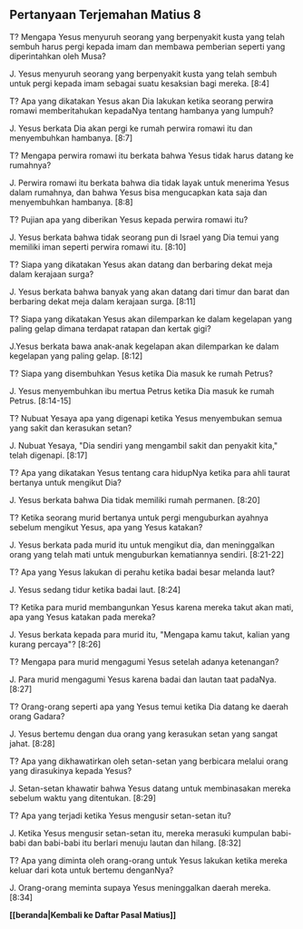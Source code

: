 ## Pertanyaan Terjemahan Matius 8 ##

T? Mengapa Yesus menyuruh seorang yang berpenyakit kusta yang telah sembuh harus pergi kepada imam dan membawa pemberian seperti yang diperintahkan oleh Musa?

J. Yesus menyuruh seorang yang berpenyakit kusta yang telah sembuh untuk pergi kepada imam sebagai suatu kesaksian bagi mereka. [8:4]

T? Apa yang dikatakan Yesus akan Dia lakukan ketika seorang perwira romawi memberitahukan kepadaNya tentang hambanya yang lumpuh?

J. Yesus berkata Dia akan pergi ke rumah perwira romawi itu dan menyembuhkan hambanya. [8:7]

T? Mengapa perwira romawi itu berkata bahwa Yesus tidak harus datang ke rumahnya?

J. Perwira romawi itu berkata bahwa dia tidak layak untuk menerima Yesus dalam rumahnya, dan bahwa Yesus bisa mengucapkan kata saja dan menyembuhkan hambanya. [8:8]

T? Pujian apa yang diberikan Yesus kepada perwira romawi itu?

J. Yesus berkata bahwa tidak seorang pun di Israel yang Dia temui yang memiliki iman seperti perwira romawi itu. [8:10]

T? Siapa yang dikatakan Yesus akan datang dan berbaring dekat meja dalam kerajaan surga?

J. Yesus berkata bahwa banyak yang akan datang dari timur dan barat dan berbaring dekat meja dalam kerajaan surga. [8:11]

T? Siapa yang dikatakan Yesus akan dilemparkan ke dalam kegelapan yang paling gelap dimana terdapat ratapan dan kertak gigi?

J.Yesus berkata bawa anak-anak kegelapan akan dilemparkan ke dalam kegelapan yang paling gelap. [8:12]

T? Siapa yang disembuhkan Yesus ketika Dia masuk ke rumah Petrus?

J. Yesus menyembuhkan ibu mertua Petrus ketika Dia masuk ke rumah Petrus. [8:14-15]

T? Nubuat Yesaya apa yang digenapi ketika Yesus menyembukan semua yang sakit dan kerasukan setan?

J. Nubuat Yesaya, "Dia sendiri yang mengambil sakit dan penyakit kita," telah digenapi. [8:17]

T? Apa yang dikatakan Yesus tentang cara hidupNya ketika para ahli taurat bertanya untuk mengikut Dia?

J. Yesus berkata bahwa Dia tidak memiliki rumah permanen. [8:20]

T? Ketika seorang murid bertanya untuk pergi menguburkan ayahnya sebelum mengikut Yesus, apa yang Yesus katakan?

J. Yesus berkata pada murid itu untuk mengikut dia, dan meninggalkan orang yang telah mati untuk menguburkan kematiannya sendiri. [8:21-22]

T? Apa yang Yesus lakukan di perahu ketika badai besar melanda laut?

J. Yesus sedang tidur ketika badai laut. [8:24]

T? Ketika para murid membangunkan Yesus karena mereka takut akan mati, apa yang Yesus katakan pada mereka?

J. Yesus berkata kepada para murid itu, "Mengapa kamu takut, kalian yang kurang percaya"? [8:26]

T? Mengapa para murid mengagumi Yesus setelah adanya ketenangan?

J. Para murid mengagumi Yesus karena badai dan lautan taat padaNya. [8:27]

T? Orang-orang seperti apa yang Yesus temui ketika Dia datang ke daerah orang Gadara?

J. Yesus bertemu dengan dua orang yang kerasukan setan yang sangat jahat. [8:28]

T? Apa yang dikhawatirkan oleh setan-setan yang berbicara melalui orang yang dirasukinya kepada Yesus?

J. Setan-setan khawatir bahwa Yesus datang untuk membinasakan mereka sebelum waktu yang ditentukan. [8:29]

T? Apa yang terjadi ketika Yesus mengusir setan-setan itu?

J. Ketika Yesus mengusir setan-setan itu, mereka merasuki kumpulan babi-babi dan babi-babi itu berlari menuju lautan dan hilang. [8:32]

T? Apa yang diminta oleh orang-orang untuk Yesus lakukan ketika mereka keluar dari kota untuk bertemu denganNya?

J. Orang-orang meminta supaya Yesus meninggalkan daerah mereka. [8:34]

__[[beranda|Kembali ke Daftar Pasal Matius]]__

